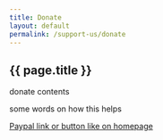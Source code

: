 ```yaml
---
title: Donate
layout: default
permalink: /support-us/donate
---
```


## {{ page.title }}

donate contents

some words on how this helps

<a href="https://www.paypal.me/tapbos">Paypal link or button like on homepage</a>